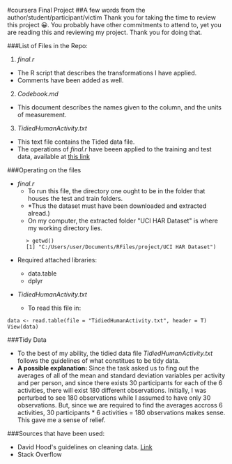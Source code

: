 #coursera
Final Project
##A few words from the author/student/participant/victim
Thank you for taking the time to review this project :grinning:. You probably 
have other commitments to attend to, yet you are reading this and reviewing my 
project.
Thank you for doing that.

###List of Files in the Repo:
1. *final.r* 
  - The R script that describes the transformations I have applied.
  - Comments have been added as well.
2. *Codebook.md*
  - This document describes the names given to the column, and the units of measurement.
3. *TidiedHumanActivity.txt*
  - This text file contains the Tided data file.
  - The operations of *final.r* have beeen applied to the training and test data, available at [this link](http://archive.ics.uci.edu/ml/datasets/Human+Activity+Recognition+Using+Smartphones)
  

###Operating on the files
- *final.r* 
  - To run this file, the directory one ought to be in the folder that houses the test and train folders.
  - *Thus the dataset must have been downloaded and extracted alread.)
  - On my computer, the extracted folder "UCI HAR Dataset" is where my working directory lies.
```
      > getwd()
      [1] "C:/Users/user/Documents/RFiles/project/UCI HAR Dataset")
```
  - Required attached libraries:
    - data.table
    - dplyr
    
- *TidiedHumanActivity.txt*
  - To read this file in:
```
data <- read.table(file = "TidiedHumanActivity.txt", header = T)
View(data)
```
  
###Tidy Data
  - To the best of my ability, the tidied data file *TidiedHumanActivity.txt* follows the guidelines of what constitues to be tidy data.
  - **A possible explanation:** Since the task asked us to fing out the averages of all of the mean and standard deviation variables per activity and per person, and since there exists 30 participants for each of the 6 activities, there will exist 180 different observations. Initially, I was perturbed to see 180 observations while I assumed to have only 30 observations. But, since we are required to find the averages accross 6 activities, 30 participants * 6 activities = 180 observations makes sense. This gave me a sense of relief.
  
###Sources that have been used:
  - David Hood's guidelines on cleaning data. [Link](https://thoughtfulbloke.wordpress.com/2015/09/09/getting-and-cleaning-the-assignment)
  - Stack Overflow
